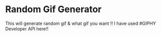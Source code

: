 # Random Gif Generator 
This will generate random gif & what gif you want !!
I have used #GIPHY Developer API  here!!
